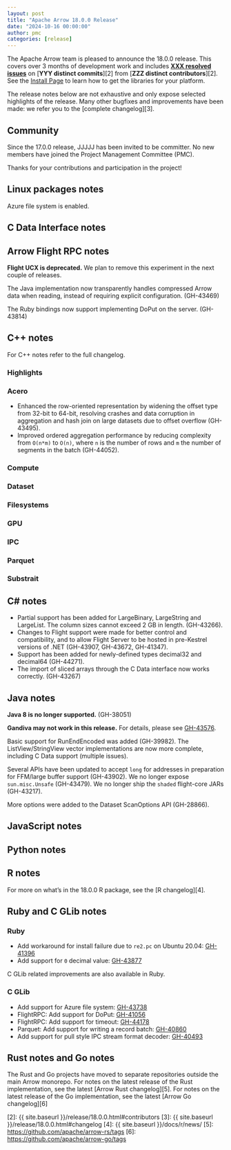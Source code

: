 ```yaml
---
layout: post
title: "Apache Arrow 18.0.0 Release"
date: "2024-10-16 00:00:00"
author: pmc
categories: [release]
---
```

<!--
{% comment %}
Licensed to the Apache Software Foundation (ASF) under one or more
contributor license agreements.  See the NOTICE file distributed with
this work for additional information regarding copyright ownership.
The ASF licenses this file to you under the Apache License, Version 2.0
(the "License"); you may not use this file except in compliance with
the License.  You may obtain a copy of the License at

http://www.apache.org/licenses/LICENSE-2.0

Unless required by applicable law or agreed to in writing, software
distributed under the License is distributed on an "AS IS" BASIS,
WITHOUT WARRANTIES OR CONDITIONS OF ANY KIND, either express or implied.
See the License for the specific language governing permissions and
limitations under the License.
{% endcomment %}
-->


The Apache Arrow team is pleased to announce the 18.0.0 release. This covers
over 3 months of development work and includes [**XXX resolved issues**][1]
on [**YYY distinct commits**][2] from [**ZZZ distinct contributors**][2].
See the [Install Page](https://arrow.apache.org/install/)
to learn how to get the libraries for your platform.

The release notes below are not exhaustive and only expose selected highlights
of the release. Many other bugfixes and improvements have been made: we refer
you to the [complete changelog][3].

## Community

Since the 17.0.0 release, JJJJJ has been invited to be committer.
No new members have joined the Project Management Committee (PMC).

Thanks for your contributions and participation in the project!

## Linux packages notes

Azure file system is enabled.

## C Data Interface notes


## Arrow Flight RPC notes

**Flight UCX is deprecated.** We plan to remove this experiment in the next couple of releases.

The Java implementation now transparently handles compressed Arrow data when reading, instead of requiring explicit configuration. (GH-43469)

The Ruby bindings now support implementing DoPut on the server. (GH-43814)

## C++ notes

For C++ notes refer to the full changelog.

### Highlights


### Acero

- Enhanced the row-oriented representation by widening the offset type from 32-bit to 64-bit, resolving crashes and data corruption in aggregation and hash join on large datasets due to offset overflow (GH-43495).
- Improved ordered aggregation performance by reducing complexity from `O(n*m)` to `O(n)`, where `n` is the number of rows and `m` the number of segments in the batch (GH-44052).

### Compute


### Dataset


### Filesystems


### GPU


### IPC


### Parquet


### Substrait


## C# notes

- Partial support has been added for LargeBinary, LargeString and LargeList. The column sizes cannot exceed 2 GB in length. (GH-43266).
- Changes to Flight support were made for better control and compatibility, and to allow Flight Server to be hosted in pre-Kestrel versions of .NET (GH-43907, GH-43672, GH-41347).
- Support has been added for newly-defined types decimal32 and decimal64 (GH-44271).
- The import of sliced arrays through the C Data interface now works correctly. (GH-43267)
## Java notes

**Java 8 is no longer supported.** (GH-38051)

**Gandiva may not work in this release.** For details, please see [GH-43576](https://github.com/apache/arrow/issues/43576).

Basic support for RunEndEncoded was added (GH-39982). The ListView/StringView vector implementations are now more complete, including C Data support (multiple issues).

Several APIs have been updated to accept `long` for addresses in preparation for FFM/large buffer support (GH-43902). We no longer expose `sun.misc.Unsafe` (GH-43479). We no longer ship the `shaded` flight-core JARs (GH-43217).

More options were added to the Dataset ScanOptions API (GH-28866).

## JavaScript notes


## Python notes


## R notes

For more on what’s in the 18.0.0 R package, see the [R changelog][4].

## Ruby and C GLib notes

### Ruby

* Add workaround for install failure due to `re2.pc` on Ubuntu 20.04: [GH-41396](https://github.com/apache/arrow/issues/41396)
* Add support for `0` decimal value: [GH-43877](https://github.com/apache/arrow/issues/43877)

C GLib related improvements are also available in Ruby. 

### C GLib

* Add support for Azure file system: [GH-43738](https://github.com/apache/arrow/issues/43738)
* FlightRPC: Add support for DoPut: [GH-41056](https://github.com/apache/arrow/issues/41056)
* FlightRPC: Add support for timeout: [GH-44178](https://github.com/apache/arrow/issues/44178)
* Parquet: Add support for writing a record batch: [GH-40860](https://github.com/apache/arrow/issues/40860)
* Add support for pull style IPC stream format decoder: [GH-40493](https://github.com/apache/arrow/issues/40493)

## Rust notes and Go notes

The Rust and Go projects have moved to separate repositories outside the
main Arrow monorepo. For notes on the latest release of the Rust
implementation, see the latest [Arrow Rust changelog][5].
For notes on the latest release of the Go implementation, see the latest
[Arrow Go changelog][6]

[1]: https://github.com/apache/arrow/milestone/64?closed=1
[2]: {{ site.baseurl }}/release/18.0.0.html#contributors
[3]: {{ site.baseurl }}/release/18.0.0.html#changelog
[4]: {{ site.baseurl }}/docs/r/news/
[5]: https://github.com/apache/arrow-rs/tags
[6]: https://github.com/apache/arrow-go/tags
